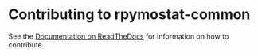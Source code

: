 Contributing to rpymostat-common
===============================

See the [Documentation on ReadTheDocs](http://rpymostat-common.readthedocs.org/en/master/index.html) for information on how to contribute.

